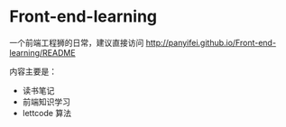 # Front-end-learning

一个前端工程狮的日常，建议直接访问 http://panyifei.github.io/Front-end-learning/README

内容主要是：

- 读书笔记
- 前端知识学习
- lettcode 算法
